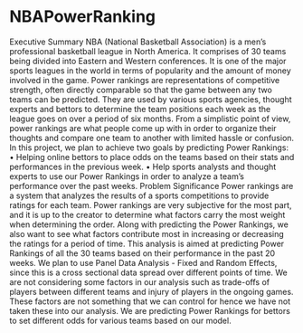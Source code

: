 # NBAPowerRanking
Executive Summary
NBA (National Basketball Association) is a men’s professional basketball league in North America.
It comprises of 30 teams being divided into Eastern and Western conferences. It is one of the
major sports leagues in the world in terms of popularity and the amount of money involved in
the game. Power rankings are representations of competitive strength, often directly comparable
so that the game between any two teams can be predicted.
They are used by various sports agencies, thought experts and bettors to determine the team
positions each week as the league goes on over a period of six months. From a simplistic point of
view, power rankings are what people come up with in order to organize their thoughts and
compare one team to another with limited hassle or confusion.
In this project, we plan to achieve two goals by predicting Power Rankings:
• Helping online bettors to place odds on the teams based on their stats and performances
in the previous week.
• Help sports analysts and thought experts to use our Power Rankings in order to analyze a
team’s performance over the past weeks.
Problem Significance
Power rankings are a system that analyzes the results of a sports competitions to provide ratings
for each team. Power rankings are very subjective for the most part, and it is up to the creator to
determine what factors carry the most weight when determining the order. Along with predicting
the Power Rankings, we also want to see what factors contribute most in increasing or decreasing
the ratings for a period of time.
This analysis is aimed at predicting Power Rankings of all the 30 teams based on their
performance in the past 20 weeks. We plan to use Panel Data Analysis - Fixed and Random
Effects, since this is a cross sectional data spread over different points of time. We are not
considering some factors in our analysis such as trade-offs of players between different teams
and injury of players in the ongoing games. These factors are not something that we can control
for hence we have not taken these into our analysis. We are predicting Power Rankings for
bettors to set different odds for various teams based on our model.
